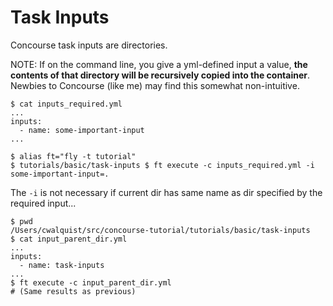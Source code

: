 # Task Inputs
Concourse task inputs are directories.

NOTE: If on the command line, you give a yml-defined input a value, **the contents of that directory will be recursively copied into the container**. Newbies to Concourse (like me) may find this somewhat non-intuitive.

```
$ cat inputs_required.yml
...
inputs:
  - name: some-important-input
...

$ alias ft="fly -t tutorial"
$ tutorials/basic/task-inputs $ ft execute -c inputs_required.yml -i some-important-input=.
```
The `-i` is not necessary if current dir has same name as dir specified by the required input...
```
$ pwd
/Users/cwalquist/src/concourse-tutorial/tutorials/basic/task-inputs
$ cat input_parent_dir.yml
...
inputs:
  - name: task-inputs
...
$ ft execute -c input_parent_dir.yml
# (Same results as previous)
```


